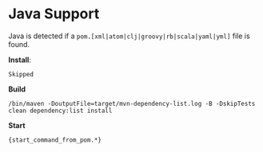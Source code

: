 # Java Support

Java is detected if a `pom.[xml|atom|clj|groovy|rb|scala|yaml|yml]` file is found.

**Install**:

```
Skipped
```

**Build**

```
/bin/maven -DoutputFile=target/mvn-dependency-list.log -B -DskipTests clean dependency:list install
```

**Start**

```
{start_command_from_pom.*}
```
